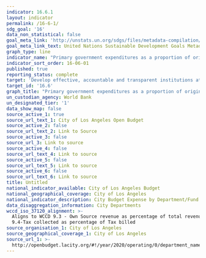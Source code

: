```yaml
---
indicator: 16.6.1
layout: indicator
permalink: /16-6-1/
sdg_goal: '16'
data_non_statistical: false
goal_meta_link: 'http://unstats.un.org/sdgs/files/metadata-compilation/Metadata-Goal-16.pdf'
goal_meta_link_text: United Nations Sustainable Development Goals Metadata (pdf 1361kB)
graph_type: line
indicator_name: "Primary government expenditures as a proportion of original approved budget, by sector (or\_by budget codes or similar)"
indicator_sort_order: 16-06-01
published: true
reporting_status: complete
target: 'Develop effective, accountable and transparent institutions at all levels'
target_id: '16.6'
graph_title: "Primary government expenditures as a proportion of original approved budget, by sector (or\_by budget codes or similar)"
un_custodian_agency: World Bank
un_designated_tier: '1'
data_show_map: false
source_active_1: true
source_url_text_1: City of Los Angeles Open Budget
source_active_2: false
source_url_text_2: Link to Source
source_active_3: false
source_url_3: Link to source
source_active_4: false
source_url_text_4: Link to source
source_active_5: false
source_url_text_5: Link to source
source_active_6: false
source_url_text_6: Link to source
title: Untitled
national_indicator_available: City of Los Angeles Budget
national_geographical_coverage: City of Los Angeles
national_indicator_description: City Budget Expense by Department/Fund
data_disaggregation_information: City Departments
wccd_iso_37120_alignment: >-
  Aligns to WCCD 9.3 - Own Source revenue as percentage of total revenue; WCCD
  9.4-Tax collected as percentage of Tax billed
source_organisation_1: City of Los Angeles
source_geographical_coverage_1: City of Los Angeles
source_url_1: >-
  http://openbudget.lacity.org/#!/year/2020/operating/0/department_name?vis=barChart
---
```

